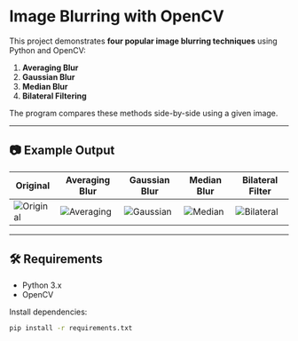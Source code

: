 # Image Blurring with OpenCV

This project demonstrates **four popular image blurring techniques** using Python and OpenCV:

1. **Averaging Blur**
2. **Gaussian Blur**
3. **Median Blur**
4. **Bilateral Filtering**

The program compares these methods side-by-side using a given image.

---

## 📷 Example Output
| Original | Averaging Blur | Gaussian Blur | Median Blur | Bilateral Filter |
|----------|----------------|---------------|-------------|------------------|
| ![Original](samples/original.png) | ![Averaging](samples/averaging.png) | ![Gaussian](samples/gaussian.png) | ![Median](samples/median.png) | ![Bilateral](samples/bilateral.png) |

---

## 🛠 Requirements
- Python 3.x
- OpenCV

Install dependencies:
```bash
pip install -r requirements.txt
